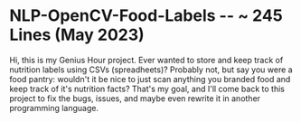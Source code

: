 # NLP-OpenCV-Food-Labels -- ~ 245 Lines (May 2023)
 
Hi, this is my Genius Hour project. Ever wanted to store and keep track of nutrition labels using CSVs (spreadheets)? Probably not, but say you were a food pantry: wouldn't it be nice to just scan anything you branded food and keep track of it's nutrition facts? That's my goal, and I'll come back to this project to fix the bugs, issues, and maybe even rewrite it in another programming language. 
